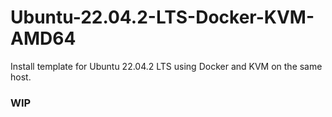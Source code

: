 # Ubuntu-22.04.2-LTS-Docker-KVM-AMD64
Install template for Ubuntu 22.04.2 LTS using Docker and KVM on the same host.
### WIP
